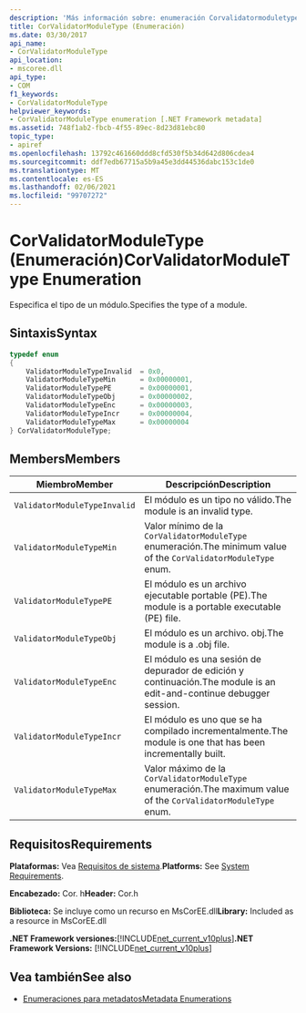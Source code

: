 ```yaml
---
description: 'Más información sobre: enumeración Corvalidatormoduletype ('
title: CorValidatorModuleType (Enumeración)
ms.date: 03/30/2017
api_name:
- CorValidatorModuleType
api_location:
- mscoree.dll
api_type:
- COM
f1_keywords:
- CorValidatorModuleType
helpviewer_keywords:
- CorValidatorModuleType enumeration [.NET Framework metadata]
ms.assetid: 748f1ab2-fbcb-4f55-89ec-8d23d81ebc80
topic_type:
- apiref
ms.openlocfilehash: 13792c461660ddd8cfd530f5b34d642d806cdea4
ms.sourcegitcommit: ddf7edb67715a5b9a45e3dd44536dabc153c1de0
ms.translationtype: MT
ms.contentlocale: es-ES
ms.lasthandoff: 02/06/2021
ms.locfileid: "99707272"
---
```

# <a name="corvalidatormoduletype-enumeration"></a><span data-ttu-id="0e634-103">CorValidatorModuleType (Enumeración)</span><span class="sxs-lookup"><span data-stu-id="0e634-103">CorValidatorModuleType Enumeration</span></span>

<span data-ttu-id="0e634-104">Especifica el tipo de un módulo.</span><span class="sxs-lookup"><span data-stu-id="0e634-104">Specifies the type of a module.</span></span>  
  
## <a name="syntax"></a><span data-ttu-id="0e634-105">Sintaxis</span><span class="sxs-lookup"><span data-stu-id="0e634-105">Syntax</span></span>  
  
```cpp  
typedef enum  
{  
    ValidatorModuleTypeInvalid  = 0x0,  
    ValidatorModuleTypeMin      = 0x00000001,  
    ValidatorModuleTypePE       = 0x00000001,  
    ValidatorModuleTypeObj      = 0x00000002,  
    ValidatorModuleTypeEnc      = 0x00000003,  
    ValidatorModuleTypeIncr     = 0x00000004,  
    ValidatorModuleTypeMax      = 0x00000004  
} CorValidatorModuleType;  
```  
  
## <a name="members"></a><span data-ttu-id="0e634-106">Members</span><span class="sxs-lookup"><span data-stu-id="0e634-106">Members</span></span>  
  
|<span data-ttu-id="0e634-107">Miembro</span><span class="sxs-lookup"><span data-stu-id="0e634-107">Member</span></span>|<span data-ttu-id="0e634-108">Descripción</span><span class="sxs-lookup"><span data-stu-id="0e634-108">Description</span></span>|  
|------------|-----------------|  
|`ValidatorModuleTypeInvalid`|<span data-ttu-id="0e634-109">El módulo es un tipo no válido.</span><span class="sxs-lookup"><span data-stu-id="0e634-109">The module is an invalid type.</span></span>|  
|`ValidatorModuleTypeMin`|<span data-ttu-id="0e634-110">Valor mínimo de la `CorValidatorModuleType` enumeración.</span><span class="sxs-lookup"><span data-stu-id="0e634-110">The minimum value of the `CorValidatorModuleType` enum.</span></span>|  
|`ValidatorModuleTypePE`|<span data-ttu-id="0e634-111">El módulo es un archivo ejecutable portable (PE).</span><span class="sxs-lookup"><span data-stu-id="0e634-111">The module is a portable executable (PE) file.</span></span>|  
|`ValidatorModuleTypeObj`|<span data-ttu-id="0e634-112">El módulo es un archivo. obj.</span><span class="sxs-lookup"><span data-stu-id="0e634-112">The module is a .obj file.</span></span>|  
|`ValidatorModuleTypeEnc`|<span data-ttu-id="0e634-113">El módulo es una sesión de depurador de edición y continuación.</span><span class="sxs-lookup"><span data-stu-id="0e634-113">The module is an edit-and-continue debugger session.</span></span>|  
|`ValidatorModuleTypeIncr`|<span data-ttu-id="0e634-114">El módulo es uno que se ha compilado incrementalmente.</span><span class="sxs-lookup"><span data-stu-id="0e634-114">The module is one that has been incrementally built.</span></span>|  
|`ValidatorModuleTypeMax`|<span data-ttu-id="0e634-115">Valor máximo de la `CorValidatorModuleType` enumeración.</span><span class="sxs-lookup"><span data-stu-id="0e634-115">The maximum value of the `CorValidatorModuleType` enum.</span></span>|  
  
## <a name="requirements"></a><span data-ttu-id="0e634-116">Requisitos</span><span class="sxs-lookup"><span data-stu-id="0e634-116">Requirements</span></span>  

 <span data-ttu-id="0e634-117">**Plataformas:** Vea [Requisitos de sistema](../../get-started/system-requirements.md).</span><span class="sxs-lookup"><span data-stu-id="0e634-117">**Platforms:** See [System Requirements](../../get-started/system-requirements.md).</span></span>  
  
 <span data-ttu-id="0e634-118">**Encabezado:** Cor. h</span><span class="sxs-lookup"><span data-stu-id="0e634-118">**Header:** Cor.h</span></span>  
  
 <span data-ttu-id="0e634-119">**Biblioteca:** Se incluye como un recurso en MsCorEE.dll</span><span class="sxs-lookup"><span data-stu-id="0e634-119">**Library:** Included as a resource in MsCorEE.dll</span></span>  
  
 <span data-ttu-id="0e634-120">**.NET Framework versiones:**[!INCLUDE[net_current_v10plus](../../../../includes/net-current-v10plus-md.md)]</span><span class="sxs-lookup"><span data-stu-id="0e634-120">**.NET Framework Versions:** [!INCLUDE[net_current_v10plus](../../../../includes/net-current-v10plus-md.md)]</span></span>  
  
## <a name="see-also"></a><span data-ttu-id="0e634-121">Vea también</span><span class="sxs-lookup"><span data-stu-id="0e634-121">See also</span></span>

- [<span data-ttu-id="0e634-122">Enumeraciones para metadatos</span><span class="sxs-lookup"><span data-stu-id="0e634-122">Metadata Enumerations</span></span>](metadata-enumerations.md)
